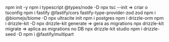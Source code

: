 npm init -y
npm i typescript @types/node -D
npx tsc --init => criar o tsconfig
npm i fastify @fastify/cors fastify-type-provider-zod zod
npm i @biomejs/biome -D
npx ultracite init
npm i postgres
npm i drizzle-orm
npm i drizzle-kit -D
npx drizzle-kit generate => gera as migrations
npx drizzle-kit migrate => aplica as migrations no DB
npx drizzle-kit studio
npm i drizzle-seed -D
npm i @fastify/multipart